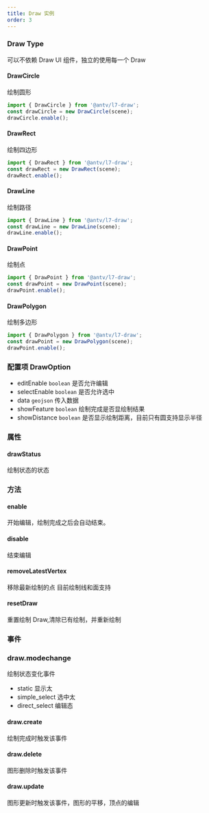 ```yaml
---
title: Draw 实例
order: 3
---
```


### Draw Type

可以不依赖 Draw UI 组件，独立的使用每一个 Draw

#### DrawCircle

绘制圆形

```javascript
import { DrawCircle } from '@antv/l7-draw';
const drawCircle = new DrawCircle(scene);
drawCircle.enable();
```

#### DrawRect

绘制四边形

```javascript
import { DrawRect } from '@antv/l7-draw';
const drawRect = new DrawRect(scene);
drawRect.enable();
```

#### DrawLine

绘制路径

```javascript
import { DrawLine } from '@antv/l7-draw';
const drawLine = new DrawLine(scene);
drawLine.enable();
```

#### DrawPoint

绘制点

```javascript
import { DrawPoint } from '@antv/l7-draw';
const drawPoint = new DrawPoint(scene);
drawPoint.enable();
```

#### DrawPolygon

绘制多边形

```javascript
import { DrawPolygon } from '@antv/l7-draw';
const drawPoint = new DrawPolygon(scene);
drawPoint.enable();
```

### 配置项 DrawOption

- editEnable `boolean` 是否允许编辑
- selectEnable `boolean` 是否允许选中
- data `geojson` 传入数据
- showFeature `boolean` 绘制完成是否显绘制结果
- showDistance `boolean` 是否显示绘制距离，目前只有圆支持显示半径

### 属性

#### drawStatus

绘制状态的状态

### 方法

#### enable

开始编辑，绘制完成之后会自动结束。

#### disable

结束编辑

#### removeLatestVertex

移除最新绘制的点
目前绘制线和面支持

#### resetDraw

重置绘制 Draw,清除已有绘制，并重新绘制

### 事件

### draw.modechange

绘制状态变化事件

- static 显示太
- simple_select 选中太
- direct_select 编辑态

#### draw.create

绘制完成时触发该事件

#### draw.delete

图形删除时触发该事件

#### draw.update

图形更新时触发该事件，图形的平移，顶点的编辑
